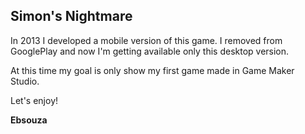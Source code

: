 ## Simon's Nightmare

In 2013 I developed a mobile version of this game. I removed from GooglePlay and now I'm getting available only this desktop version.

At this time my goal is only show my first game made in Game Maker Studio.

Let's enjoy! 

**Ebsouza**
